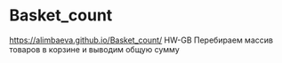 # Basket_count
https://alimbaeva.github.io/Basket_count/ HW-GB Перебираем массив товаров в корзине и выводим общую сумму
